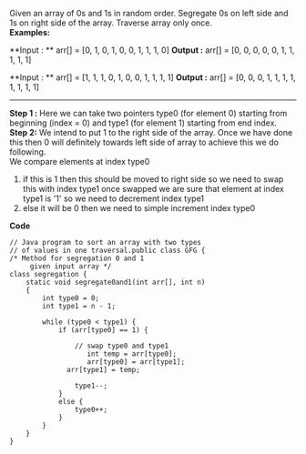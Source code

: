 Given an array of 0s and 1s in random order. Segregate 0s on left side and 1s on right side of the array. Traverse array only once.  
**Examples:** 

**Input : ** arr[] = [0, 1, 0, 1, 0, 0, 1, 1, 1, 0] 
**Output :** arr[] = [0, 0, 0, 0, 0, 1, 1, 1, 1, 1] 

**Input : ** arr[] = [1, 1, 1, 0, 1, 0, 0, 1, 1, 1, 1] 
**Output :** arr[] = [0, 0, 0, 1, 1, 1, 1, 1, 1, 1, 1]

-----------------------------------------------------
**Step 1 :** Here we can take two pointers type0 (for element 0) starting from beginning (index = 0) and type1 (for element 1) starting from end index.  
**Step 2:** We intend to put 1 to the right side of the array. Once we have done this then 0 will definitely towards left side of array to achieve this we do following.   
We compare elements at index type0   
1) if this is 1 then this should be moved to right side so we need to swap this with index type1 once swapped we are sure that element at index type1 is '1' so we need to decrement index type1   
2) else it will be 0 then we need to simple increment index type0

**Code**
```
// Java program to sort an array with two types
// of values in one traversal.public class GFG {
/* Method for segregation 0 and 1
     given input array */
class segregation {
    static void segregate0and1(int arr[], int n)
    {
        int type0 = 0;
        int type1 = n - 1;

        while (type0 < type1) {
            if (arr[type0] == 1) {

                // swap type0 and type1
                   int temp = arr[type0];
                   arr[type0] = arr[type1];
              arr[type1] = temp;

                type1--;
            }
            else {
                type0++;
            }
        }
    }
}
```